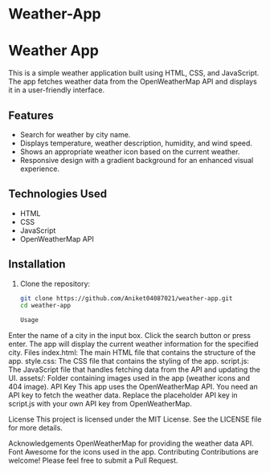 ﻿# Weather-App
# Weather App

This is a simple weather application built using HTML, CSS, and JavaScript. The app fetches weather data from the OpenWeatherMap API and displays it in a user-friendly interface.

## Features

- Search for weather by city name.
- Displays temperature, weather description, humidity, and wind speed.
- Shows an appropriate weather icon based on the current weather.
- Responsive design with a gradient background for an enhanced visual experience.

## Technologies Used

- HTML
- CSS
- JavaScript
- OpenWeatherMap API

## Installation

1. Clone the repository:
   ```bash
   git clone https://github.com/Aniket04087021/weather-app.git
   cd weather-app

   Usage
Enter the name of a city in the input box.
Click the search button or press enter.
The app will display the current weather information for the specified city.
Files
index.html: The main HTML file that contains the structure of the app.
style.css: The CSS file that contains the styling of the app.
script.js: The JavaScript file that handles fetching data from the API and updating the UI.
assets/: Folder containing images used in the app (weather icons and 404 image).
API Key
This app uses the OpenWeatherMap API. You need an API key to fetch the weather data. Replace the placeholder API key in script.js with your own API key from OpenWeatherMap.

License
This project is licensed under the MIT License. See the LICENSE file for more details.

Acknowledgements
OpenWeatherMap for providing the weather data API.
Font Awesome for the icons used in the app.
Contributing
Contributions are welcome! Please feel free to submit a Pull Request.
